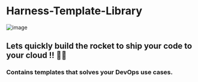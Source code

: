 # Harness-Template-Library
![image](https://github.com/boopesh007/Harness-Template-library/assets/68562380/f7264396-81f3-4ee2-a77b-88e7b7719efb)
## Lets quickly build the rocket to ship your code to your cloud !! :rocket::rocket:
### Contains templates that solves your DevOps use cases.
